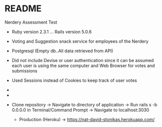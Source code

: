 # README

Nerdery Assessment Test

* Ruby version 2.3.1 ... Rails version 5.0.6

* Voting and Suggestion snack service for employees of the Nerdery

* Postgresql (Empty db..All data retrieved from API)

* Did not include Devise or user authentication since it can be assumed each user is using the same computer and Web Browser for votes and submissions

* Used Sessions instead of Cookies to keep track of user votes

*

*

* Clone repository -> Navigate to directory of application -> Run rails s -b 0.0.0.0 in Terminal/Command Prompt -> Navigate to localhost:3030
  * Production (Heroku) -> https://nat-david-stonikas.herokuapp.com/

